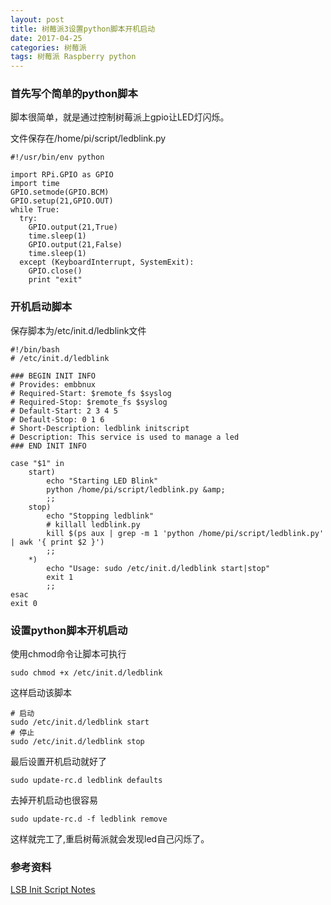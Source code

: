 ```yaml
---
layout: post
title: 树莓派3设置python脚本开机启动
date: 2017-04-25
categories: 树莓派
tags: 树莓派 Raspberry python
---
```


### 首先写个简单的python脚本

脚本很简单，就是通过控制树莓派上gpio让LED灯闪烁。

文件保存在/home/pi/script/ledblink.py

```
#!/usr/bin/env python

import RPi.GPIO as GPIO
import time
GPIO.setmode(GPIO.BCM)
GPIO.setup(21,GPIO.OUT)
while True:
  try:
    GPIO.output(21,True)
    time.sleep(1)
    GPIO.output(21,False)
    time.sleep(1)
  except (KeyboardInterrupt, SystemExit):
    GPIO.close()
    print "exit"
```


### 开机启动脚本

保存脚本为/etc/init.d/ledblink文件

```
#!/bin/bash
# /etc/init.d/ledblink

### BEGIN INIT INFO
# Provides: embbnux
# Required-Start: $remote_fs $syslog
# Required-Stop: $remote_fs $syslog
# Default-Start: 2 3 4 5
# Default-Stop: 0 1 6
# Short-Description: ledblink initscript
# Description: This service is used to manage a led
### END INIT INFO

case "$1" in
    start)
        echo "Starting LED Blink"
        python /home/pi/script/ledblink.py &amp;
        ;;
    stop)
        echo "Stopping ledblink"
        # killall ledblink.py
        kill $(ps aux | grep -m 1 'python /home/pi/script/ledblink.py' | awk '{ print $2 }')
        ;;
    *)
        echo "Usage: sudo /etc/init.d/ledblink start|stop"
        exit 1
        ;;
esac
exit 0
```


### 设置python脚本开机启动

使用chmod命令让脚本可执行

`
sudo chmod +x /etc/init.d/ledblink
`

这样启动该脚本


```
# 启动
sudo /etc/init.d/ledblink start
# 停止
sudo /etc/init.d/ledblink stop
```

最后设置开机启动就好了

`
sudo update-rc.d ledblink defaults
`

去掉开机启动也很容易

`
sudo update-rc.d -f ledblink remove
`

这样就完工了,重启树莓派就会发现led自己闪烁了。

### 参考资料

[LSB Init Script Notes](http://www.rcramer.com/tech/linux/init_lsb.shtml)

    